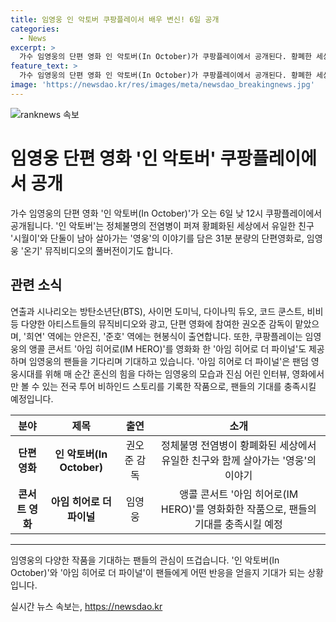 ```yaml
---
title: 임영웅 인 악토버 쿠팡플레이서 배우 변신! 6일 공개
categories:
  - News
excerpt: >
  가수 임영웅의 단편 영화 인 악토버(In October)가 쿠팡플레이에서 공개된다. 황폐한 세상에서 유일한 친구와 함께 살아가는 영웅의 이야기를 담았으며, 방탄소년단(BTS), 사이먼 도미닉, 다이나믹 듀오 등 다양한 아티스트들이 참여했다. 또한, 임영웅의 앵콜 콘서트 아임 히어로(IM HERO)를 영화화한 아임 히어로 더 파이널도 제공되며, 팬들의 기대를 채우고 있다. 아임 히어로 더 파이널은 임영웅의 모습과 진심 어린 인터뷰, 전국 투어 비하인드 스토리를 담은 작품이다.
feature_text: >
  가수 임영웅의 단편 영화 인 악토버(In October)가 쿠팡플레이에서 공개된다. 황폐한 세상에서 유일한 친구와 함께 살아가는 영웅의 이야기를 담았으며, 방탄소년단(BTS), 사이먼 도미닉, 다이나믹 듀오 등 다양한 아티스트들이 참여했다. 또한, 임영웅의 앵콜 콘서트 아임 히어로(IM HERO)를 영화화한 아임 히어로 더 파이널도 제공되며, 팬들의 기대를 채우고 있다. 아임 히어로 더 파이널은 임영웅의 모습과 진심 어린 인터뷰, 전국 투어 비하인드 스토리를 담은 작품이다.
image: 'https://newsdao.kr/res/images/meta/newsdao_breakingnews.jpg'
---
```


<p><img src="https://newsdao.kr/res/images/meta/newsdao_breakingnews.jpg" alt="ranknews 속보" /></p>

<h1>임영웅 단편 영화 '인 악토버' 쿠팡플레이에서 공개</h1>

<p data-ke-size="size16">가수 임영웅의 단편 영화 '인 악토버(In October)'가 오는 6일 낮 12시 쿠팡플레이에서 공개됩니다. '인 악토버'는 정체불명의 전염병이 퍼져 황폐화된 세상에서 유일한 친구 '시월이'와 단둘이 남아 살아가는 '영웅'의 이야기를 담은 31분 분량의 단편영화로, 임영웅 '온기' 뮤직비디오의 풀버전이기도 합니다.</p>

<h2 data-ke-size="size26">관련 소식</h2>

<p data-ke-size="size16">연출과 시나리오는 방탄소년단(BTS), 사이먼 도미닉, 다이나믹 듀오, 코드 쿤스트, 비비 등 다양한 아티스트들의 뮤직비디오와 광고, 단편 영화에 참여한 권오준 감독이 맡았으며, '희연' 역에는 안은진, '준호' 역에는 현봉식이 출연합니다. 또한, 쿠팡플레이는 임영웅의 앵콜 콘서트 '아임 히어로(IM HERO)'를 영화화 한 '아임 히어로 더 파이널'도 제공하며 임영웅의 팬들을 기다리며 기대하고 있습니다. '아임 히어로 더 파이널'은 팬덤 영웅시대를 위해 매 순간 혼신의 힘을 다하는 임영웅의 모습과 진심 어린 인터뷰, 영화에서만 볼 수 있는 전국 투어 비하인드 스토리를 기록한 작품으로, 팬들의 기대를 충족시킬 예정입니다.</p>

<table>
<thead>
    <tr>
        <th style="text-align: center; height: 17px;"><b>분야</b></th>
        <th style="text-align: center; height: 17px;"><b>제목</b></th>
        <th style="text-align: center;"><b>출연</b></th>
        <th style="text-align: center;"><b>소개</b></th>
    </tr>
</thead>
<tbody>
    <tr>
        <td style="text-align: center; height: 17px;"><b>단편 영화</b></td>
        <td style="text-align: center; height: 17px;"><b>인 악토버(In October)</b></td>
        <td style="text-align: center;">권오준 감독</td>
        <td style="text-align: center;">정체불명 전염병이 황폐화된 세상에서 유일한 친구와 함께 살아가는 '영웅'의 이야기</td>
    </tr>
    <tr>
        <td style="text-align: center; height: 17px;"><b>콘서트 영화</b></td>
        <td style="text-align: center; height: 17px;"><b>아임 히어로 더 파이널</b></td>
        <td style="text-align: center;">임영웅</td>
        <td style="text-align: center;">앵콜 콘서트 '아임 히어로(IM HERO)'를 영화화한 작품으로, 팬들의 기대를 충족시킬 예정</td>
    </tr>
</tbody>
</table>

<p><hr><p data-ke-size="size16">임영웅의 다양한 작품을 기대하는 팬들의 관심이 뜨겁습니다. '인 악토버(In October)'와 '아임 히어로 더 파이널'이 팬들에게 어떤 반응을 얻을지 기대가 되는 상황입니다.</p></p>
실시간 뉴스 속보는, <a href="https://newsdao.kr" rel="dofollow">https://newsdao.kr</a>


